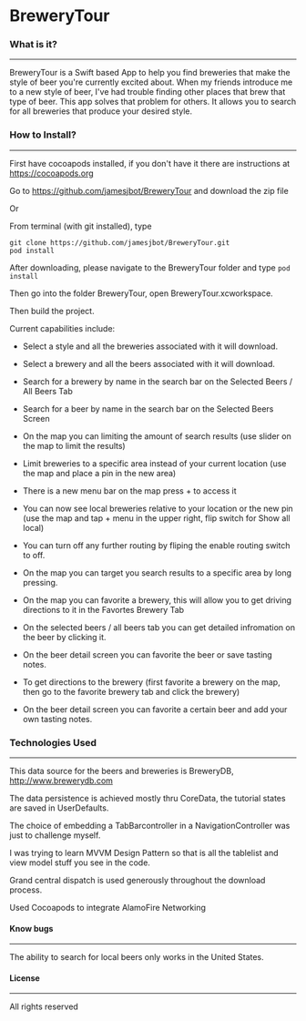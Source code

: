 # BreweryTour

### What is it?
---
BreweryTour is a Swift based App to help you find breweries that make the style of beer you're currently excited about.
When my friends introduce me to a new style of beer, I've had trouble finding other places that brew that type of beer.
This app solves that problem for others. It allows you to search for all breweries that produce your desired style.

### How to Install?
---
First have cocoapods installed, if you don't have it there are instructions at https://cocoapods.org

Go to https://github.com/jamesjbot/BreweryTour and download the zip file

Or

From terminal (with git installed), type 
```
git clone https://github.com/jamesjbot/BreweryTour.git
pod install

```

After downloading, please navigate to the BreweryTour folder and type `pod install`

Then go into the folder BreweryTour, open BreweryTour.xcworkspace.

Then build the project.


Current capabilities include:

* Select a style and all the breweries associated with it will download.

* Select a brewery and all the beers associated with it will download.

* Search for a brewery by name in the search bar on the Selected Beers / All Beers Tab

* Search for a beer by name in the search bar on the Selected Beers Screen

* On the map you can limiting the amount of search results (use slider on the map to limit the results)

* Limit breweries to a specific area instead of your current location (use the map and place a pin in the new area)

* There is a new menu bar on the map press + to access it

* You can now see local breweries relative to your location or the new pin (use the map and tap + menu in the upper right, flip switch for Show all local)

* You can turn off any further routing by fliping the enable routing switch to off.

* On the map you can target you search results to a specific area by long pressing.

* On the map you can favorite a brewery, this will allow you to get driving directions to it in the Favortes Brewery Tab

* On the selected beers / all beers tab you can get detailed infromation on the beer by clicking it.

* On the beer detail screen you can favorite the beer or save tasting notes.

* To get directions to the brewery (first favorite a brewery on the map, then go to the favorite brewery tab and click the brewery)  

* On the beer detail screen you can favorite a certain beer and add your own tasting notes.

### Technologies Used
---
This data source for the beers and breweries is BreweryDB, http://www.brewerydb.com

The data persistence is achieved mostly thru CoreData, the tutorial states are saved in UserDefaults.

The choice of embedding a TabBarcontroller in a NavigationController was just to challenge myself.

I was trying to learn MVVM Design Pattern so that is all the tablelist and view model stuff you see in the code.

Grand central dispatch is used generously throughout the download process.

Used Cocoapods to integrate AlamoFire Networking
#### Know bugs
---
The ability to search for local beers only works in the United States.

#### License
---
All rights reserved
